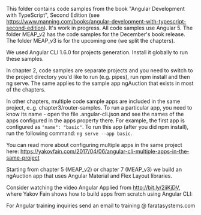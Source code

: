 This folder contains code samples from the book "Angular Development with TypeScript", Second Edition (see https://www.manning.com/books/angular-development-with-typescript-second-edition). It's work in progress. All code samples use Angular 5. The folder MEAP_v2 has the code samples for the December's book release. The folder MEAP_v3 is for the upcoming one (we split the chapters).

We used Angular CLI 1.6.0 for projects generation. Install it globally to run these samples.

In chapter 2, code samples are separate projects and you need to switch to the project directory you'd like to run (e.g. pipes), run npm install and then ng serve. The same applies to the sample app ngAuction that exists in most of the chapters.

In other chapters, multiple code sample apps are included in the same project, e..g. chapter3/router-samples. To run a particular app, you need to know its name - open the file .angular-cli.json and see the names of the apps configured in the apps property there. For example, the first app is configured as ```"name": "basic"```. To run this app (after you did npm install), run the following command: ```ng serve --app basic```.

You can read more about configuring multiple apps in the same project here: https://yakovfain.com/2017/04/06/angular-cli-multiple-apps-in-the-same-project

Starting from chapter 5 (MEAP_v2) or chapter 7 (MEAP_v3) we build an ngAuction app that uses Angular Material and Flex Layout libraries.

Consider watching the video Angular Applied from http://bit.ly/2iiKjDV, where Yakov Fain shows how to build apps from scratch using Angular CLI: 

For Angular training inquiries send an email to training @ faratasystems.com
